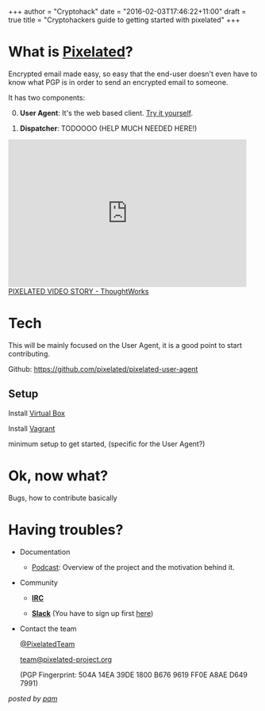 +++
author = "Cryptohack"
date = "2016-02-03T17:46:22+11:00"
draft = true
title = "Cryptohackers guide to getting started with pixelated"
+++

# What is [Pixelated](https://pixelated-project.org/)?
  Encrypted email made easy, so easy that the end-user doesn't even have to know what PGP is in order to send an encrypted email to someone.

  It has two components:

  0. **User Agent**: It's the web based client. [Try it yourself](https://try.pixelated-project.org:8080/auth/login?next=%2F).


  0. **Dispatcher**: TODOOOO (HELP MUCH NEEDED HERE!)


  <iframe class="wistia_embed" name="wistia_embed" src="http://fast.wistia.net/embed/iframe/8tov3e9tnu" allowtransparency="true" frameborder="0" scrolling="no" width="480" height="298"></iframe><br/><a class="wistia-linkback" href="https://thoughtworks.wistia.com/medias/8tov3e9tnu">PIXELATED VIDEO STORY - ThoughtWorks</a>




# Tech

  This will be mainly focused on the User Agent, it is a good point to start contributing.

  Github: https://github.com/pixelated/pixelated-user-agent




## Setup

  Install [Virtual Box](https://www.virtualbox.org/wiki/Downloads)

  Install [Vagrant](https://www.vagrantup.com/downloads.html)

  minimum setup to get started, (specific for the User Agent?)

# Ok, now what?
  Bugs, how to contribute basically


# Having troubles?

  - Documentation

    - [Podcast](https://soundcloud.com/thoughtworks/pixelated-why-secure-communication-is-essential): Overview of the project and the motivation behind it.



  - Community

    - [**IRC**](irc://irc.freenode.net/pixelated)

    - [**Slack**](https://cryptohack.slack.com/messages/pixelated/) (You have to sign up first [here](https://cryptohack.herokuapp.com/))

  - Contact the team

    [@PixelatedTeam](https://twitter.com/pixelatedteam)

    [team@pixelated-project.org](mailto:team@pixelated-project.org)

     (PGP Fingerprint: 504A 14EA 39DE 1800 B676 9619 FF0E A8AE D649 7991)


*posted by [pam](https://twitter.com/pamrucinque)*